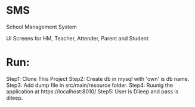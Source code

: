 # SMS
School Management System

UI Screens for HM, Teacher, Attender, Parent and Student

Run:
=====
Step1: Clone This Project
Step2: Create db in mysql with 'own' is db name.
Step3: Add dump file in src/main/resource folder.
Step4: Ruunig the application at https://localhost:8010/
Step5: User is Dileep and pass is dileep.
